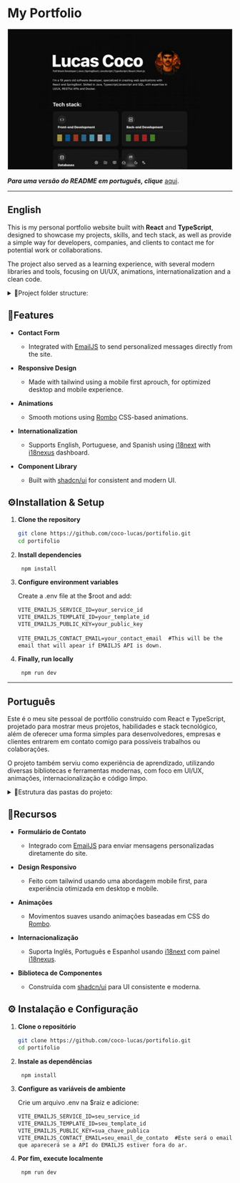 # My Portfolio

![Portfolio Banner](./src/assets/og-image.png)


***Para uma versão do README em português, clique*** [aqui](https://github.com/coco-lucas/portifolio/edit/master/README.md#portugu%C3%AAs).

---

## English

This is my personal portfolio website built with **React** and **TypeScript**, designed to showcase my projects, skills, and tech stack, as well as provide a simple way for developers, companies, and clients to contact me for potential work or collaborations.

The project also served as a learning experience, with several modern libraries and tools, focusing on UI/UX, animations, internationalization and a clean code.

<details>
  <summary> 📂Project folder structure: </summary>

  ```
    public/
    │
    ├── locales/  #i18n translation files for all supported languages
    │ ├── en/
    │ │ └── home.json
    │ ├── es/
    │ │ └── home.json
    │ └── pt/
    │ └── home.json
    
    src/
    │
    ├── assets/  #Static assets such as images and icons
    │ ├── projects/  #Projects-specific images (organized per project)
    │ │ ├── orangeHUB/
    │ │ │ ├── home.jpeg
    │ │ │ ├── services.jpeg
    │ │ │ └── svps.jpeg
    │ │ └── tere-verde/
    │ │ ├── mobile/
    │ │ │ ├── eventos.png
    │ │ │ ├── home.png
    │ │ │ └── navbar.png
    │ │ └── pc/
    │ │ ├── eventos.png
    │ │ ├── filtro-bio.png
    │ │ ├── home.png
    │ │ ├── saiba-mais-trilhas.png
    │ │ ├── trilhas.png
    │ │ └── vlibras-home.png
    │ ├── icon.png
    │ ├── lucas-coco-ai.png
    │ ├── lucas-coco.jpeg
    │ └── og-image.png
    │
    ├── components/  #All React components (custom + adapted shadcn/ui)
    │ ├── contact/ 
    │ │ ├── form.tsx
    │ │ └── index.tsx
    │ ├── dock/ 
    │ │ ├── index.tsx
    │ │ ├── language-changer.tsx
    │ │ └── theme-toogle.tsx
    │ ├── education/ 
    │ │ ├── card.tsx
    │ │ └── index.tsx
    │ ├── project/ 
    │ │ ├── card.tsx
    │ │ ├── carousel.tsx
    │ │ ├── index.tsx
    │ │ └── tabs.tsx
    │ ├── social/ 
    │ │ └── index.tsx
    │ ├── tech-stack/ 
    │ │ ├── card.tsx
    │ │ └── index.tsx
    │ └── ui/  #All installed shadcn/ui components
    │ ├── badge.tsx
    │ ├── button.tsx
    │ ├── card.tsx
    │ ├── carousel.tsx
    │ ├── dialog.tsx
    │ ├── dropdown-menu.tsx
    │ ├── form.tsx
    │ ├── image.tsx
    │ ├── input.tsx
    │ ├── label.tsx
    │ ├── select.tsx
    │ ├── separator.tsx
    │ ├── skeleton.tsx
    │ ├── tabs.tsx
    │ ├── textarea.tsx
    │ └── tooltip.tsx
    │
    ├── lib/  #Utility and provider functions
    │ ├── observer-provider.tsx
    │ ├── theme-provider.tsx
    │ └── utils.ts
    │
    ├── pages/
    │ └── home.tsx
    │
    ├── App.tsx  #Main application component
    ├── globals.css  #Global styles
    ├── main.tsx  #Application entry point
    └── vite-env.d.ts
    
    ...other files
  ```
</details>


## 🎨Features

- **Contact Form**
  - Integrated with [EmailJS](https://www.emailjs.com/) to send personalized messages directly from the site.

- **Responsive Design**
  - Made with tailwind using a mobile first aprouch, for optimized desktop and mobile experience.

- **Animations**
  - Smooth motions using [Rombo](https://rombo.co/) CSS-based animations.

- **Internationalization**
  - Supports English, Portuguese, and Spanish using [i18next](https://www.i18next.com/) with [i18nexus](https://i18nexus.com/) dashboard.

- **Component Library**
  - Built with [shadcn/ui](https://ui.shadcn.com/) for consistent and modern UI.


## ⚙️Installation & Setup

1. **Clone the repository**
   ```bash
   git clone https://github.com/coco-lucas/portifolio.git
   cd portifolio
   ```
2. **Install dependencies**
   ```
    npm install
   ```
3. **Configure environment variables**
   
   Create a .env file at the $root and add:
   ```
   VITE_EMAILJS_SERVICE_ID=your_service_id
   VITE_EMAILJS_TEMPLATE_ID=your_template_id
   VITE_EMAILJS_PUBLIC_KEY=your_public_key

   VITE_EMAILJS_CONTACT_EMAIL=your_contact_email  #This will be the email that will apear if EMAILJS API is down.
   ```
2. **Finally, run locally**
   ```
    npm run dev
   ```

---

## Português

Este é o meu site pessoal de portfólio construído com React e TypeScript, projetado para mostrar meus projetos, habilidades e stack tecnológico, além de oferecer uma forma simples para desenvolvedores, empresas e clientes entrarem em contato comigo para possíveis trabalhos ou colaborações.

O projeto também serviu como experiência de aprendizado, utilizando diversas bibliotecas e ferramentas modernas, com foco em UI/UX, animações, internacionalização e código limpo.
<details> 
  <summary> 📂Estrutura das pastas do projeto: </summary>

  ```
   public/
  │
  ├── locales/  #Arquivos de tradução i18n para todos os idiomas suportados
  │ ├── en/
  │ │ └── home.json
  │ ├── es/
  │ │ └── home.json
  │ └── pt/
  │ └── home.json
  
  src/
  │
  ├── assets/  #Recursos estáticos como imagens e ícones
  │ ├── projects/  #Imagens específicas dos projetos (organizadas por projeto)
  │ │ ├── orangeHUB/
  │ │ │ ├── home.jpeg
  │ │ │ ├── services.jpeg
  │ │ │ └── svps.jpeg
  │ │ └── tere-verde/
  │ │ ├── mobile/
  │ │ │ ├── eventos.png
  │ │ │ ├── home.png
  │ │ │ └── navbar.png
  │ │ └── pc/
  │ │ ├── eventos.png
  │ │ ├── filtro-bio.png
  │ │ ├── home.png
  │ │ ├── saiba-mais-trilhas.png
  │ │ ├── trilhas.png
  │ │ └── vlibras-home.png
  │ ├── icon.png
  │ ├── lucas-coco-ai.png
  │ ├── lucas-coco.jpeg
  │ └── og-image.png
  │
  ├── components/  #Todos os componentes React (customizados + adaptados shadcn/ui)
  │ ├── contact/ 
  │ │ ├── form.tsx
  │ │ └── index.tsx
  │ ├── dock/ 
  │ │ ├── index.tsx
  │ │ ├── language-changer.tsx
  │ │ └── theme-toogle.tsx
  │ ├── education/ 
  │ │ ├── card.tsx
  │ │ └── index.tsx
  │ ├── project/ 
  │ │ ├── card.tsx
  │ │ ├── carousel.tsx
  │ │ ├── index.tsx
  │ │ └── tabs.tsx
  │ ├── social/ 
  │ │ └── index.tsx
  │ ├── tech-stack/ 
  │ │ ├── card.tsx
  │ │ └── index.tsx
  │ └── ui/  #Todos os componentes shadcn/ui instalados
  │ ├── badge.tsx
  │ ├── button.tsx
  │ ├── card.tsx
  │ ├── carousel.tsx
  │ ├── dialog.tsx
  │ ├── dropdown-menu.tsx
  │ ├── form.tsx
  │ ├── image.tsx
  │ ├── input.tsx
  │ ├── label.tsx
  │ ├── select.tsx
  │ ├── separator.tsx
  │ ├── skeleton.tsx
  │ ├── tabs.tsx
  │ ├── textarea.tsx
  │ └── tooltip.tsx
  │
  ├── lib/  #Funções utilitárias e providers
  │ ├── observer-provider.tsx
  │ ├── theme-provider.tsx
  │ └── utils.ts
  │
  ├── pages/
  │ └── home.tsx
  │
  ├── App.tsx  #Componente principal da aplicação
  ├── globals.css  #Estilos globais
  ├── main.tsx  #Ponto de entrada da aplicação
  └── vite-env.d.ts
  
  ...outros arquivos
  ```
</details>

## 🎨Recursos
- **Formulário de Contato** 
  - Integrado com [EmailJS](https://www.emailjs.com/) para enviar mensagens personalizadas diretamente do site.
    
- **Design Responsivo**
  - Feito com tailwind usando uma abordagem mobile first, para experiência otimizada em desktop e mobile.

- **Animações**
  - Movimentos suaves usando animações baseadas em CSS do [Rombo](https://rombo.co/).

- **Internacionalização**
  - Suporta Inglês, Português e Espanhol usando [i18next](https://www.i18next.com/) com painel [i18nexus](https://i18nexus.com/).

- **Biblioteca de Componentes**
  - Construída com [shadcn/ui](https://ui.shadcn.com/) para UI consistente e moderna.
  

## ⚙️ Instalação e Configuração
1. **Clone o repositório**
   ```bash
   git clone https://github.com/coco-lucas/portifolio.git
   cd portifolio
   ```
2. **Instale as dependências**
   ```
    npm install
   ```
3. **Configure as variáveis de ambiente**
   
   Crie um arquivo .env na $raiz e adicione:
   ```
   VITE_EMAILJS_SERVICE_ID=seu_service_id
   VITE_EMAILJS_TEMPLATE_ID=seu_template_id
   VITE_EMAILJS_PUBLIC_KEY=sua_chave_publica
   VITE_EMAILJS_CONTACT_EMAIL=seu_email_de_contato  #Este será o email que aparecerá se a API do EMAILJS estiver fora do ar.
   ```
2. **Por fim, execute localmente**
   ```
    npm run dev
   ```

